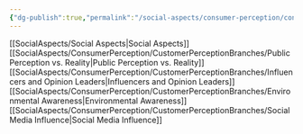 ```yaml
---
{"dg-publish":true,"permalink":"/social-aspects/consumer-perception/consumer-perception/"}
---
```


[[SocialAspects/Social Aspects\|Social Aspects]]
[[SocialAspects/ConsumerPerception/CustomerPerceptionBranches/Public Perception vs. Reality\|Public Perception vs. Reality]]
[[SocialAspects/ConsumerPerception/CustomerPerceptionBranches/Influencers and Opinion Leaders\|Influencers and Opinion Leaders]]
[[SocialAspects/ConsumerPerception/CustomerPerceptionBranches/Environmental Awareness\|Environmental Awareness]]
[[SocialAspects/ConsumerPerception/CustomerPerceptionBranches/Social Media Influence\|Social Media Influence]]




